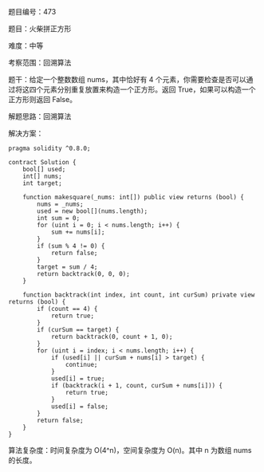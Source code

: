 题目编号：473

题目：火柴拼正方形

难度：中等

考察范围：回溯算法

题干：给定一个整数数组 nums，其中恰好有 4 个元素，你需要检查是否可以通过将这四个元素分别重复放置来构造一个正方形。返回 True，如果可以构造一个正方形则返回 False。

解题思路：回溯算法

解决方案：

```
pragma solidity ^0.8.0;

contract Solution {
    bool[] used;
    int[] nums;
    int target;

    function makesquare(_nums: int[]) public view returns (bool) {
        nums = _nums;
        used = new bool[](nums.length);
        int sum = 0;
        for (uint i = 0; i < nums.length; i++) {
            sum += nums[i];
        }
        if (sum % 4 != 0) {
            return false;
        }
        target = sum / 4;
        return backtrack(0, 0, 0);
    }

    function backtrack(int index, int count, int curSum) private view returns (bool) {
        if (count == 4) {
            return true;
        }
        if (curSum == target) {
            return backtrack(0, count + 1, 0);
        }
        for (uint i = index; i < nums.length; i++) {
            if (used[i] || curSum + nums[i] > target) {
                continue;
            }
            used[i] = true;
            if (backtrack(i + 1, count, curSum + nums[i])) {
                return true;
            }
            used[i] = false;
        }
        return false;
    }
}
```

算法复杂度：时间复杂度为 O(4^n)，空间复杂度为 O(n)。其中 n 为数组 nums 的长度。